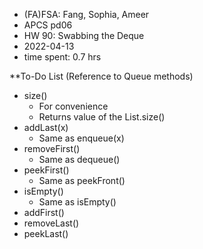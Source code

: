 * (FA)FSA: Fang, Sophia, Ameer
* APCS pd06
* HW 90: Swabbing the Deque
* 2022-04-13
* time spent: 0.7 hrs

**To-Do List (Reference to Queue methods)

- size()
    - For convenience
    - Returns value of the List.size()
- addLast(x)
    - Same as enqueue(x)
- removeFirst()
    - Same as dequeue()
- peekFirst()
    - Same as peekFront()
- isEmpty()
    - Same as isEmpty()
- addFirst()
- removeLast()
- peekLast()
